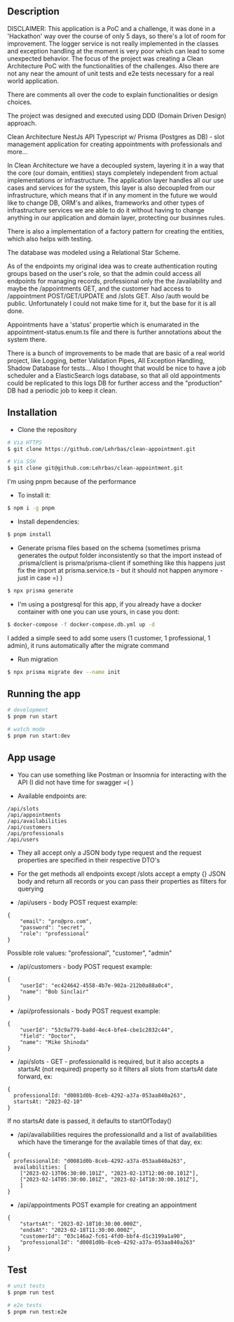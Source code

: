 ## Description
DISCLAIMER: This application is a PoC and a challenge, it was done in a 'Hackathon' way over the course of only 5 days, so there's a lot of room for improvement. The logger service is not really implemented in the classes and exception handling at the moment is very poor which can lead to some unexpected behavior. The focus of the project was creating a Clean Architecture PoC with the functionalities of the challenges. Also there are not any near the amount of unit tests and e2e tests necessary for a real world application.

There are comments all over the code to explain functionalities or design choices.

The project was designed and executed using DDD (Domain Driven Design) approach.

Clean Architecture NestJs API Typescript w/ Prisma (Postgres as DB) - slot management application for creating appointments with professionals and more...

In Clean Architecture we have a decoupled system, layering it in a way that the core (our domain, entities) stays completely independent from
actual implementations or infrastructure. The application layer handles all our use cases and services for the system, this layer is also
decoupled from our infrastructure, which means that if in any moment in the future we would like to change DB, ORM's and alikes, frameworks and other types
of infrastructure services we are able to do it without having to change anything in our application and domain layer, protecting our businnes rules.

There is also a implementation of a factory pattern for creating the entities, which also helps with testing.

The database was modeled using a Relational Star Scheme.

As of the endpoints my original idea was to create authentication routing groups based on the user's role, so that the admin could access all endpoints for managing records, professional only the the /availability and maybe the /appointments GET, and the customer had access to /appointment POST/GET/UPDATE and /slots GET. Also /auth would be public. Unfortunately I could not make time for it, but the base for it is all done.

Appointments have a 'status' propertie which is enumarated in the appointment-status.enum.ts file and there is further annotations about the system there.

There is a bunch of improvements to be made that are basic of a real world project, like Logging, better Validation Pipes, All Exception Handling, Shadow Database for tests...
Also I thought that would be nice to have a job scheduler and a ElasticSearch logs database, so that all old appointments could be replicated to this logs DB for further access and the "production" DB had a periodic job to keep it clean.

## Installation

- Clone the repository
```bash
# Via HTTPS
$ git clone https://github.com/Lehrbas/clean-appointment.git

# Via SSH
$ git clone git@github.com:Lehrbas/clean-appointment.git
```

I'm using pnpm because of the performance
- To install it:
```bash
$ npm i -g pnpm
```

- Install dependencies:
```bash
$ pnpm install
```

- Generate prisma files based on the schema (sometimes prisma generates the output folder inconsistently so that the import instead of .prisma/client is prisma/prisma-client if something like this happens just fix the import at prisma.service.ts - but it should not happen anymore - just in case =) )

```bash
$ npx prisma generate
```

- I'm using a postgresql for this app, if you already have a docker container with one you can use yours,
  in case you dont:
```bash
$ docker-compose -f docker-compose.db.yml up -d
```

I added a simple seed to add some users (1 customer, 1 professional, 1 admin), it runs automatically after the migrate command

- Run migration
```bash
$ npx prisma migrate dev --name init
```

## Running the app

```bash
# development
$ pnpm run start

# watch mode
$ pnpm run start:dev
```

## App usage

- You can use something like Postman or Insomnia for interacting with the API (I did not have time for swagger =( )

- Available endpoints are:
```
/api/slots
/api/appointments
/api/availabilities
/api/customers
/api/professionals
/api/users
```
- They all accept only a JSON body type request and the request properties are specified in their respective DTO's 
- For the get methods all endpoints except /slots accept a empty {} JSON body and return all records or you can pass their properties as filters for querying

- /api/users - body POST request example:
```
{
	"email": "pro@pro.com",
	"password": "secret",
	"role": "professional"
}
```
Possible role values: "professional", "customer", "admin"

- /api/customers - body POST request example:
```
{
	"userId": "ec424642-4558-4b7e-902a-212b0a88a0c4",
	"name": "Bob Sinclair"
}
```

- /api/professionals - body POST request example:
```
{
	"userId": "53c9a779-ba8d-4ec4-bfe4-cbe1c2832c44",
	"field": "Doctor",
	"name": "Mike Shinoda"
}
```


- /api/slots - GET - professionalId is required, but it also accepts a startsAt (not required) property so it filters all slots from startsAt date forward, ex:
```
{
  professionalId: "d0081d0b-8ceb-4292-a37a-053aa840a263",
  startsAt: "2023-02-10"
}
```
If no startsAt date is passed, it defaults to startOfToday()

- /api/availabilities requires the professionalId and a list of availabilities which have the timerange for the available times of that day, ex:
```
{
  professionalId: "d0081d0b-8ceb-4292-a37a-053aa840a263",
  availabilities: [
    ["2023-02-13T06:30:00.101Z", "2023-02-13T12:00:00.101Z"],
    ["2023-02-14T05:30:00.101Z", "2023-02-14T10:30:00.101Z"],
    ]
}
```

- /api/appointments POST example for creating an appointment

```
{
	"startsAt": "2023-02-18T10:30:00.000Z",
	"endsAt": "2023-02-18T11:30:00.000Z",
	"customerId": "03c146a2-fc61-4fd0-bbf4-d1c3199a1a90",
	"professionalId": "d0081d0b-8ceb-4292-a37a-053aa840a263"
}
```

## Test

```bash
# unit tests
$ pnpm run test

# e2e tests
$ pnpm run test:e2e
```

